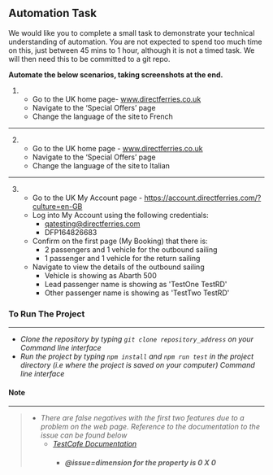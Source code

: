 ## Automation Task

We would like you to complete a small task to demonstrate your technical understanding of automation. You are not expected to spend too much time on this, just between 45 mins to 1 hour, although it is not a timed task. We will then need this to be committed to a git repo.  


**Automate the below scenarios, taking screenshots at the end.**
    

1. - Go to the UK home page- www.directferries.co.uk
   - Navigate to the ‘Special Offers’ page
   - Change the language of the site to French

---

2. - Go to the UK home page - www.directferries.co.uk
   - Navigate to the ‘Special Offers’ page 
   - Change the language of the site to Italian

---
3. - Go to the UK My Account page - https://account.directferries.com/?culture=en-GB
   - Log into My Account using the following credentials:
      - qatesting@directferries.com
      - DFP164826683
   - Confirm on the first page (My Booking) that there is:
      - 2 passengers and 1 vehicle for the outbound sailing 
      - 1 passenger and 1 vehicle for the return sailing
   - Navigate to view the details of the outbound sailing
      - Vehicle is showing as Abarth 500
      - Lead passenger name is showing as 'TestOne TestRD'
      - Other passenger name is showing as 'TestTwo TestRD'



### To Run The Project ###
---------------------------

+ *Clone the repository by typing  `git clone repository_address`  on your Command line interface* 
+ *Run the project by typing `npm install` and `npm run test` in the project directory (i.e where the project is saved on your computer) Command line interface*

#### Note ####
--------------
> + *There are false negatives with the first two features due to a problem on the web page. Reference to the documentation to the issue can be found below*
>   + *[TestCafe Documentation](https://testcafe.io/documentation/402752/reference/test-api/selector/filterhidden "Reference")*
>     + #### *@issue=dimension for the property is 0 X 0* ####
